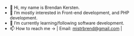 - 👋 Hi, my name is Brendan Kersten. 
- 👀 I’m mostly interested in Front-end development, and PHP development.
- 🌱 I’m currently learning/following software development.
- 📫 How to reach me -> | Email: mistrbrend@gmail.com |
